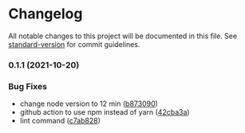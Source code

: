 # Changelog

All notable changes to this project will be documented in this file. See [standard-version](https://github.com/conventional-changelog/standard-version) for commit guidelines.

### 0.1.1 (2021-10-20)


### Bug Fixes

* change node version to 12 min ([b873090](https://github.com/harchcode/hiks/commit/b8730906c742fff8b8e18b3d4968caaaf1d576f2))
* github action to use npm instead of yarn ([42cba3a](https://github.com/harchcode/hiks/commit/42cba3a17b54c7b649060d4502738b4a80be6b89))
* lint command ([c7ab828](https://github.com/harchcode/hiks/commit/c7ab828dffd01cd33762cd159e38e1817682b6e5))

